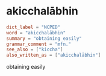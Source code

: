 # akicchalābhin

``` toml
dict_label = "NCPED"
word = "akicchalābhin"
summary = "obtaining easily"
grammar_comment = "mfn."
see_also = ["kiccha"]
also_written_as = ["akicchalābhin"]
```

obtaining easily

